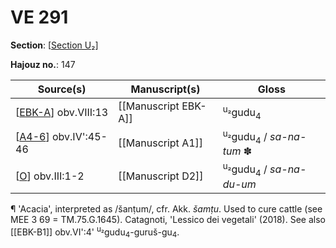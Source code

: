 # VE 291

**Section**: [[Section U₂]]

**Hajouz no.**: 147

| Source(s)              | Manuscript(s)        | Gloss                                          |
| ---------------------- | -------------------- | ---------------------------------------------- |
| [[EBK-A]] obv.VIII:13  | [[Manuscript EBK-A]] | <sup>u₂</sup>gudu<sub>4</sub>                  |
| [[A4-6]] obv.IV':45-46 | [[Manuscript A1]]    | <sup>u₂</sup>gudu<sub>4</sub> / *sa-na-tum* ✽ |
| [[O]] obv.III:1-2      | [[Manuscript D2]]    | <sup>u₂</sup>gudu<sub>4</sub> / *sa-na-du-um*  |

¶ 'Acacia', interpreted as /šanṭum/, cfr. Akk. *šamṭu*. Used to cure cattle (see MEE 3 69 = TM.75.G.1645). Catagnoti, 'Lessico dei vegetali' (2018). See also [[EBK-B1]] obv.VI':4' <sup>u₂</sup>gudu<sub>4</sub>-guruš-gu<sub>4</sub>.

[//begin]: # "Autogenerated link references for markdown compatibility"
[Section U₂]: <Section U₂> "Section U₂"
[EBK-A]: EBK-A "MEE 4, 115 +"
[A4-6]: A4-6 "MEE 4, 4 + MEE 4, 5 + MEE 4, 6 = TM.75.G.2000+TM.75.G.2005+TM.75.G.2006"
[O]: O "MEE 4, 24 = TM.75.G.1774"
[//end]: # "Autogenerated link references"